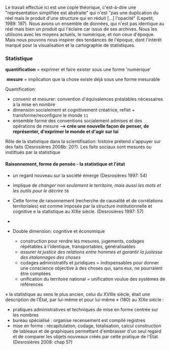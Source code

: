 

Le travail effectué ici est une copie théorique, c'est-à-dire une "représentation simplifiée est abstraite" qui n'est "pas une duplication du réel mais le produit d'une structure qui en réduit [...] l'opacité" (Lepetit, 1989: 197). Nous avons un ensemble de données, qui n'est pas identique au réel mais bien un produit qui l'éclaire car issus de ses archives. Nous les utilisons avec les moyens actuels, le numérique, et non ceux d'époque. Mais nous pouvons nous inspirer des tendances de l'époque, dont l'intérêt marqué pour la visualisation et la cartographie de statistiques. 



### Statistique

**quantification** = exprimer et faire exister sous une forme 'numérique' 

​	**mesure** = implication que la chose existe déjà sous une forme mesurable

Quantification:

- convenir et mesurer: convention d'équivalences préalables nécessaires à la mise en nombre
- dimension socialement et cognitivement créatrice, reflet + transforme/reconfigure le monde `11` 
- ensemble formé des conventions socialement admises et des opérations de mesure __--> crée une nouvelle façon de penser, de représenter, d'exprimer le monde et d'agir sur lui__

Rôle de la statistique dans la scientifisation: histoire prétend s'appuyer sur des faits (Desrosières 2008b: 20?). Les faits sociaux sont mesurés ou instittués par la statistique

#### Raisonnement, forme de pensée - la statistique et l'état

- un regard nouveau sur la société émerge (Desrosières 1997: 54)
- implique de _changer non seulement le territoire, mais aussi les mots et les outils pour le décrire_ `56`
- Cette forme de raisonnement (recherche de causalité et de corrélations territoriales) est comme imposée par la structure institutionnelle et cognitive e la statistique au XIXe siècle.  (Desrosières 1997: 57)
- 
  
  
- Double dimension: cognitive et économique
  - construction pour rendre les mesures, jugements, codages répétables à l'identique, transportables, généralisables
  - _assurer la justice des relations entre hommes et garantir la justesse des étalonnages des choses_ 
  - codages administratifs et juridiques = indispensables pour donner une conscience objective à des choses qui, sans eux, ne pourraient être comptées
  - unification du territoire national = unification voulue des systèmes de références 

« la statistique au sens le plus ancien, celui du XVIIIe siècle, était une description de l'État, par lui-même et pour lui-même » (180) au XIXe siècle : 

- pratiques administratives et techniques de mise en forme centrée sur les nombres 
- bureau spécialisé : organise recensement est compilé registres
- mise en forme : récapitulation, codage, totalisation, calcul construction de tableaux et de graphiques permettant d'embrasser d'un seul regard et de comparer les objets nouveaux créés par cette pratique de l'État.(Desrosières 2008: chap 5?)